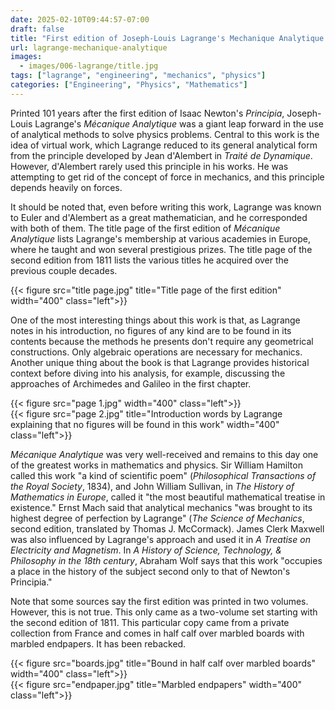 ```yaml
---
date: 2025-02-10T09:44:57-07:00
draft: false
title: "First edition of Joseph-Louis Lagrange's Mechanique Analytique (1788)"
url: lagrange-mechanique-analytique
images:
  - images/006-lagrange/title.jpg
tags: ["lagrange", "engineering", "mechanics", "physics"]
categories: ["Engineering", "Physics", "Mathematics"]
---
```


Printed 101 years after the first edition of Isaac Newton's *Principia*, Joseph-Louis Lagrange's *M&#233;canique Analytique* was a giant leap forward in the use of analytical methods to solve physics problems. Central to this work is the idea of virtual work, which Lagrange reduced to its general analytical form from the principle developed by Jean d'Alembert in *Trait&#233; de Dynamique*. However, d'Alembert rarely used this principle in his works. He was attempting to get rid of the concept of force in mechanics, and this principle depends heavily on forces.

It should be noted that, even before writing this work, Lagrange was known to Euler and d'Alembert as a great mathematician, and he corresponded with both of them. The title page of the first edition of *M&#233;canique Analytique* lists Lagrange's membership at various academies in Europe, where he taught and won several prestigious prizes. The title page of the second edition from 1811 lists the various titles he acquired over the previous couple decades.

{{< figure src="title page.jpg" title="Title page of the first edition" width="400" class="left">}}

One of the most interesting things about this work is that, as Lagrange notes in his introduction, no figures of any kind are to be found in its contents because the methods he presents don't require any geometrical constructions. Only algebraic operations are necessary for mechanics. Another unique thing about the book is that Lagrange provides historical context before diving into his analysis, for example, discussing the approaches of Archimedes and Galileo in the first chapter.

{{< figure src="page 1.jpg" width="400" class="left">}}\
{{< figure src="page 2.jpg" title="Introduction words by Lagrange explaining that no figures will be found in this work" width="400" class="left">}}

*M&#233;canique Analytique* was very well-received and remains to this day one of the greatest works in mathematics and physics. Sir William Hamilton called this work "a kind of scientific poem" (*Philosophical Transactions of the Royal Society*, 1834), and John William Sullivan, in *The History of Mathematics in Europe*, called it "the most beautiful mathematical treatise	in existence." Ernst Mach said that analytical mechanics "was brought to its highest degree of perfection by Lagrange" (*The Science of Mechanics*, second edition, translated by Thomas J. McCormack). James Clerk Maxwell was also influenced by Lagrange's approach and used it in *A Treatise on Electricity and Magnetism*. In *A History of Science, Technology, & Philosophy in the 18th century*, Abraham Wolf says that this work "occupies a place in the history of the subject second only to that of Newton's Principia." 

Note that some sources say the first edition was printed in two volumes. However, this is not true. This only came as a two-volume set starting with the second edition of 1811. This particular copy came from a private collection from France and comes in half calf over marbled boards with marbled endpapers. It has been rebacked.

{{< figure src="boards.jpg" title="Bound in half calf over marbled boards" width="400" class="left">}}\
{{< figure src="endpaper.jpg" title="Marbled endpapers" width="400" class="left">}}